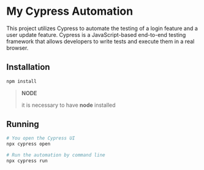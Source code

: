 # My Cypress Automation

This project utilizes Cypress to automate the testing of a login feature and a user update feature. Cypress is a JavaScript-based end-to-end testing framework that allows developers to write tests and execute them in a real browser.

## Installation
```bash
npm install
```
> **NODE**
> 
> it is necessary to have **node** installed

## Running
```bash
# You open the Cypress UI
npx cypress open

# Run the automation by command line
npx cypress run
```
